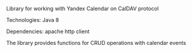 Library for working with Yandex Calendar on CalDAV protocol

Technologies: Java 8

Dependencies: apache http client

The library provides functions for CRUD operations with calendar events
